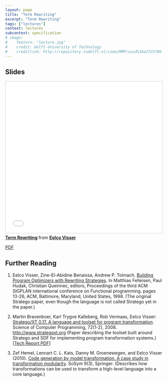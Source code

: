 ```yaml
---
layout: page
title: "Term Rewriting"
excerpt: "Term Rewriting"
tags: ["lectures"]
context: lectures
subcontext: specification
# image: 
#    feature: "lecture.jpg"
#    credit: Delft University of Technology
#    creditlink: http://repository.tudelft.nl/view/MMP/uuid%3Aa2f25709-c56e-453e-9394-4a05acf603a4/
---
```


## Slides

<iframe src="//www.slideshare.net/slideshow/embed_code/key/hlNOErz0HfwzS0" width="595" height="485" frameborder="0" marginwidth="0" marginheight="0" scrolling="no" style="border:1px solid #CCC; border-width:1px; margin-bottom:5px; max-width: 100%;" allowfullscreen> </iframe> <div style="margin-bottom:5px"> <strong> <a href="//www.slideshare.net/eelcovisser/term-rewriting" title="Term Rewriting" target="_blank">Term Rewriting</a> </strong> from <strong><a target="_blank" href="//www.slideshare.net/eelcovisser">Eelco Visser</a></strong> </div>

[PDF](https://github.com/TUDelft-IN4303-2016/lectures/blob/master/04-term-rewriting/Term%20Rewriting.pdf)

## Further Reading

1. Eelco Visser, Zine-El-Abidine Benaissa, Andrew P. Tolmach. [Building Program Optimizers with Rewriting Strategies](http://dx.doi.org/10.1145/291251.289425). In Matthias Felleisen, Paul Hudak, Christian Queinnec, editors, Proceedings of the third ACM SIGPLAN international conference on Functional programming. pages 13-26, ACM, Baltimore, Maryland, United States, 1998. (The original Stratego paper, even though the language is not called Stratego yet in the paper.)

2. Martin Bravenboer, Karl Trygve Kalleberg, Rob Vermaas, Eelco Visser: [Stratego/XT 0.17. A language and toolset for program transformation](http://dx.doi.org/10.1016/j.scico.2007.11.003). Science of Computer Programming, 72(1-2), 2008. http://www.strategoxt.org (Paper describing the toolset built around Stratego and SDF for implementing program transformation systems.) [[Tech Report PDF](http://swerl.tudelft.nl/twiki/pub/Main/TechnicalReports/TUD-SERG-2008-011.pdf)]

3. Zef Hemel, Lennart C. L. Kats, Danny M. Groenewegen, and Eelco Visser (2010). [Code generation by model transformation. A case study in transformation modularity](http://dx.doi.org/10.1007/s10270-009-0136-1). SoSym 9(3), Springer. (Describes how transformations can be used to transform a high-level language into a core language.)


